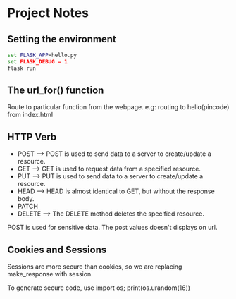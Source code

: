 # Project Notes

## Setting the environment

~~~cmd
set FLASK_APP=hello.py
set FLASK_DEBUG = 1
flask run
~~~

## The url_for() function

Route to particular function from the webpage.
e.g: routing to hello(pincode) from index.html

## HTTP Verb

- POST --> POST is used to send data to a server to create/update a resource.
- GET --> GET is used to request data from a specified resource.
- PUT --> PUT is used to send data to a server to create/update a resource.
- HEAD --> HEAD is almost identical to GET, but without the response body.
- PATCH
- DELETE --> The DELETE method deletes the specified resource.

POST is used for sensitive data. The post values doesn't displays on url.

## Cookies and Sessions

Sessions are more secure than cookies, so we are replacing make_response with session.

To generate secure code, use
import os; print(os.urandom(16))
